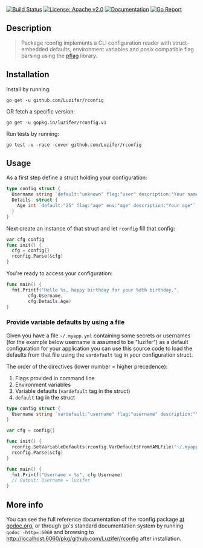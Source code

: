 [![Build Status](https://travis-ci.org/Luzifer/rconfig.svg?branch=master)](https://travis-ci.org/Luzifer/rconfig)
[![License: Apache v2.0](https://badge.luzifer.io/v1/badge?color=5d79b5&title=license&text=Apache+v2.0)](http://www.apache.org/licenses/LICENSE-2.0)
[![Documentation](https://badge.luzifer.io/v1/badge?title=godoc&text=reference)](https://godoc.org/github.com/Luzifer/rconfig)
[![Go Report](http://goreportcard.com/badge/Luzifer/rconfig)](http://goreportcard.com/report/Luzifer/rconfig)

## Description

> Package rconfig implements a CLI configuration reader with struct-embedded defaults, environment variables and posix compatible flag parsing using the [pflag](https://github.com/spf13/pflag) library.

## Installation

Install by running:

```
go get -u github.com/Luzifer/rconfig
```

OR fetch a specific version:

```
go get -u gopkg.in/luzifer/rconfig.v1
```

Run tests by running:

```
go test -v -race -cover github.com/Luzifer/rconfig
```

## Usage

As a first step define a struct holding your configuration:

```go
type config struct {
  Username string `default:"unknown" flag:"user" description:"Your name"`
  Details  struct {
    Age int `default:"25" flag:"age" env:"age" description:"Your age"`
  }
}
```

Next create an instance of that struct and let `rconfig` fill that config:

```go
var cfg config
func init() {
  cfg = config{}
  rconfig.Parse(&cfg)
}
```

You're ready to access your configuration:

```go
func main() {
  fmt.Printf("Hello %s, happy birthday for your %dth birthday.",
		cfg.Username,
		cfg.Details.Age)
}
```

### Provide variable defaults by using a file

Given you have a file `~/.myapp.yml` containing some secrets or usernames (for the example below username is assumed to be "luzifer") as a default configuration for your application you can use this source code to load the defaults from that file using the `vardefault` tag in your configuration struct.

The order of the directives (lower number = higher precedence):

1. Flags provided in command line
1. Environment variables
1. Variable defaults (`vardefault` tag in the struct)
1. `default` tag in the struct

```go
type config struct {
  Username string `vardefault:"username" flag:"username" description:"Your username"`
}

var cfg = config{}

func init() {
  rconfig.SetVariableDefaults(rconfig.VarDefaultsFromYAMLFile("~/.myapp.yml"))
  rconfig.Parse(&cfg)
}

func main() {
  fmt.Printf("Username = %s", cfg.Username)
  // Output: Username = luzifer
}
```

## More info

You can see the full reference documentation of the rconfig package [at godoc.org](https://godoc.org/github.com/Luzifer/rconfig), or through go's standard documentation system by running `godoc -http=:6060` and browsing to [http://localhost:6060/pkg/github.com/Luzifer/rconfig](http://localhost:6060/pkg/github.com/Luzifer/rconfig) after installation.
